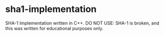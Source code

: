 # sha1-implementation
SHA-1 Implementation written in C++. DO NOT USE: SHA-1 is broken, and this was written for educational purposes only.
